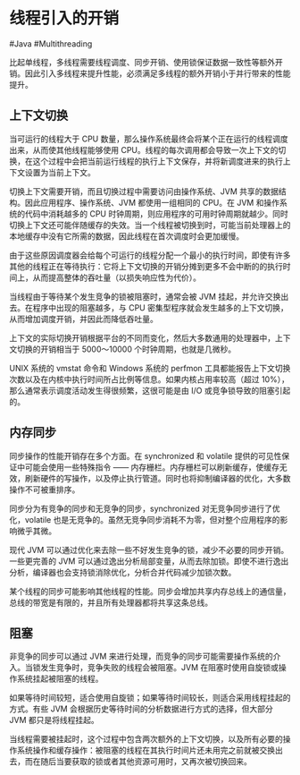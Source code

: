 # 线程引入的开销
#Java #Multithreading 

比起单线程，多线程需要线程调度、同步开销、使用锁保证数据一致性等额外开销。因此引入多线程来提升性能，必须满足多线程的额外开销小于并行带来的性能提升。

## 上下文切换

当可运行的线程大于 CPU 数量，那么操作系统最终会将某个正在运行的线程调度出来，从而使其他线程能够使用 CPU。线程的每次调用都会导致一次上下文的切换，在这个过程中会把当前运行线程的执行上下文保存，并将新调度进来的执行上下文设置为当前上下文。

切换上下文需要开销，而且切换过程中需要访问由操作系统、JVM 共享的数据结构。因此应用程序、操作系统、JVM 都使用一组相同的 CPU。在 JVM 和操作系统的代码中消耗越多的 CPU 时钟周期，则应用程序的可用时钟周期就越少。同时切换上下文还可能伴随缓存的失效。当一个线程被切换到时，可能当前处理器上的本地缓存中没有它所需的数据，因此线程在首次调度时会更加缓慢。

由于这些原因调度器会给每个可运行的线程分配一个最小的执行时间，即使有许多其他的线程正在等待执行：它将上下文切换的开销分摊到更多不会中断的的执行时间上，从而提高整体的吞吐量（以损失响应性为代价）。

当线程由于等待某个发生竞争的锁被阻塞时，通常会被 JVM 挂起，并允许交换出去。在程序中出现的阻塞越多，与 CPU 密集型程序就会发生越多的上下文切换，从而增加调度开销，并因此而降低吞吐量。

上下文的实际切换开销根据平台的不同而变化，然后大多数通用的处理器中，上下文切换的开销相当于 5000～10000 个时钟周期，也就是几微秒。

UNIX 系统的 vmstat 命令和 Windows 系统的 perfmon 工具都能报告上下文切换次数以及在内核中执行时间所占比例等信息。如果内核占用率较高（超过 10%），那么通常表示调度活动发生得很频繁，这很可能是由 I/O 或竞争锁导致的阻塞引起的。

## 内存同步

同步操作的性能开销存在多个方面。在 synchronized 和 volatile 提供的可见性保证中可能会使用一些特殊指令 —— 内存栅栏。内存栅栏可以刷新缓存，使缓存无效，刷新硬件的写操作，以及停止执行管道。同时也将抑制编译器的优化，大多数操作不可被重排序。

同步分为有竞争的同步和无竞争的同步，synchronized 对无竞争同步进行了优化，volatile 也是无竞争的。虽然无竞争同步消耗不为零，但对整个应用程序的影响微乎其微。

现代 JVM 可以通过优化来去除一些不好发生竞争的锁，减少不必要的同步开销。一些更完善的 JVM 可以通过逸出分析局部变量，从而去除加锁。即使不进行逸出分析，编译器也会支持锁消除优化，分析合并代码减少加锁次数。

某个线程的同步可能影响其他线程的性能。同步会增加共享内存总线上的通信量，总线的带宽是有限的，并且所有处理器都将共享这条总线。

## 阻塞

非竞争的同步可以通过 JVM 来进行处理，而竞争的同步可能需要操作系统的介入。当锁发生竞争时，竞争失败的线程会被阻塞。JVM 在阻塞时使用自旋锁或操作系统挂起被阻塞的线程。

如果等待时间较短，适合使用自旋锁；如果等待时间较长，则适合采用线程挂起的方式。有些 JVM 会根据历史等待时间的分析数据进行方式的选择，但大部分 JVM 都只是将线程挂起。

当线程需要被挂起时，这个过程中包含两次额外的上下文切换，以及所有必要的操作系统操作和缓存操作：被阻塞的线程在其执行时间片还未用完之前就被交换出去，而在随后当要获取的锁或者其他资源可用时，又再次被切换回来。

